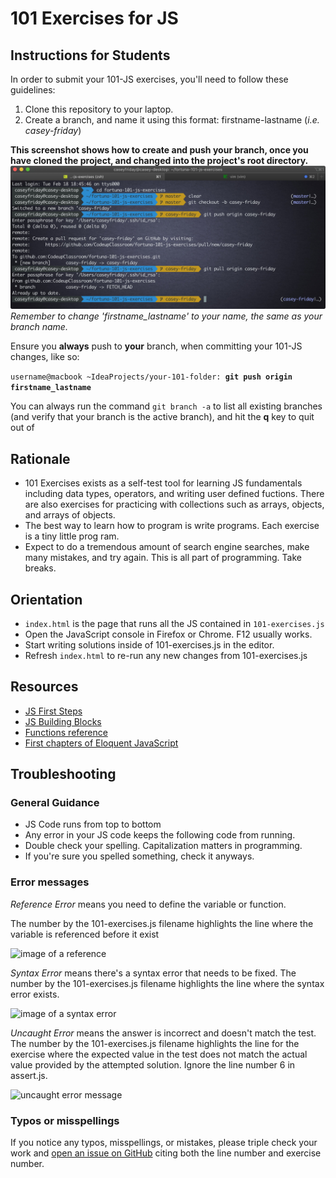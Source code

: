 # 101 Exercises for JS

## Instructions for Students
In order to submit your 101-JS exercises, you'll need to follow these guidelines:
1. Clone this repository to your laptop.
2. Create a branch, and name it using this format: firstname-lastname (*i.e. casey-friday*)

**This screenshot shows how to create and push your branch, once you have cloned the project, and changed into the project's root directory.**
![creating a branch](img/create_branch.jpg)
*Remember to change 'firstname_lastname' to your name, the same as your branch name.*

Ensure you **always** push to **your** branch, when committing your 101-JS changes, like so:

`username@macbook ~IdeaProjects/your-101-folder: `**`git push origin firstname_lastname`**

You can always run the command ```git branch -a``` to list all existing branches (and verify that your branch is the active branch), and hit the **q** key to quit out of 

## Rationale
- 101 Exercises exists as a self-test tool for learning JS fundamentals including data types, operators, and writing user defined fuctions. There are also exercises for practicing with collections such as arrays, objects, and arrays of objects. 
- The best way to learn how to program is write programs. Each exercise is a tiny little prog    ram.
- Expect to do a tremendous amount of search engine searches, make many mistakes, and try again. This is all part of programming. Take breaks.

## Orientation
- `index.html` is the page that runs all the JS contained in `101-exercises.js`
- Open the JavaScript console in Firefox or Chrome. F12 usually works.
- Start writing solutions inside of 101-exercises.js in the editor.
- Refresh `index.html` to re-run any new changes from 101-exercises.js

## Resources
- <a href="https://developer.mozilla.org/en-US/docs/Learn/JavaScript/First_steps" target="_blank">JS First Steps</a>
- <a href="https://developer.mozilla.org/en-US/docs/Learn/JavaScript/Building_blocks" target="_blank">JS Building Blocks</a>
- <a href="https://developer.mozilla.org/en-US/docs/Web/JavaScript/Reference/Functions" target="_blank">Functions reference</a>
- <a href="https://eloquentjavascript.net/" target="_blank">First chapters of Eloquent JavaScript</a>

## Troubleshooting
### General Guidance
- JS Code runs from top to bottom
- Any error in your JS code keeps the following code from running.
- Double check your spelling. Capitalization matters in programming.
- If you're sure you spelled something, check it anyways.
    
### Error messages
_Reference Error_ means you need to define the variable or function. 

The number by the 101-exercises.js filename highlights the line where the variable is referenced before it exist

![image of a reference](https://cdn.glitch.com/eea181be-12a8-4dfb-9200-096233b7a427%2Freference_error.png?v=1566406423258)

_Syntax Error_ means there's a syntax error that needs to be fixed. 
The number by the 101-exercises.js filename highlights the line where the syntax error exists.

![image of a syntax error](https://cdn.glitch.com/eea181be-12a8-4dfb-9200-096233b7a427%2Fsyntax_error.png?v=1566406423173)
 
_Uncaught Error_ means the answer is incorrect and doesn't match the test. 
The number by the 101-exercises.js filename highlights the line for the exercise where the expected value in the test does not match the actual value provided by the attempted solution. Ignore the line number 6 in assert.js.
 
![uncaught error message](https://cdn.glitch.com/eea181be-12a8-4dfb-9200-096233b7a427%2Funcaught_error.png?v=1566406423323)
  
### Typos or misspellings
If you notice any typos, misspellings, or mistakes, please triple check your work and [open an issue on GitHub](https://github.com/CodeupClassroom/101-exercises-js/issues) citing both the line number and exercise number.
